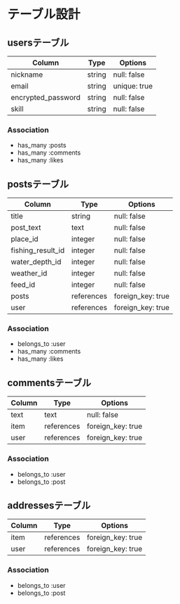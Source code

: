 # テーブル設計

## usersテーブル
| Column              | Type    | Options      |
| ------------------- | ------  | -----------  |
| nickname            | string  | null: false  |
| email               | string  | unique: true |
| encrypted_password  | string  | null: false  |
| skill               | string  | null: false  |

### Association
- has_many :posts
- has_many :comments
- has_many :likes


## postsテーブル
| Column               | Type        | Options            |
| -------------------- | ----------- | ------------------ |
| title                | string      | null: false        |
| post_text            | text        | null: false        |
| place_id             | integer     | null: false        |
| fishing_result_id    | integer     | null: false        |
| water_depth_id       | integer     | null: false        |
| weather_id           | integer     | null: false        |
| feed_id              | integer     | null: false        |
| posts                | references  | foreign_key: true  |
| user                 | references  | foreign_key: true  |

### Association
- belongs_to :user
- has_many :comments
- has_many :likes



## commentsテーブル
| Column  | Type        | Options            |
| ------- | ----------- | ------------------ |
| text    | text        | null: false        |
| item    | references  | foreign_key: true  |
| user    | references  | foreign_key: true  |

### Association
- belongs_to :user
- belongs_to :post



##  addressesテーブル
| Column  | Type        | Options            |
| ------- | ----------- | ------------------ |
| item    | references  | foreign_key: true  |
| user    | references  | foreign_key: true  |

### Association
- belongs_to :user
- belongs_to :post
